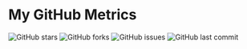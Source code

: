 # My GitHub Metrics

![GitHub stars](https://img.shields.io/github/stars/tanishqmalik/tanishqmalik?style=flat-square)
![GitHub forks](https://img.shields.io/github/forks/tanishqmalik/tanishqmalik?style=flat-square)
![GitHub issues](https://img.shields.io/github/issues/tanishqmalik/tanishqmalik?style=flat-square)
![GitHub last commit](https://img.shields.io/github/last-commit/tanishqmalik/tanishqmalik?style=flat-square)
